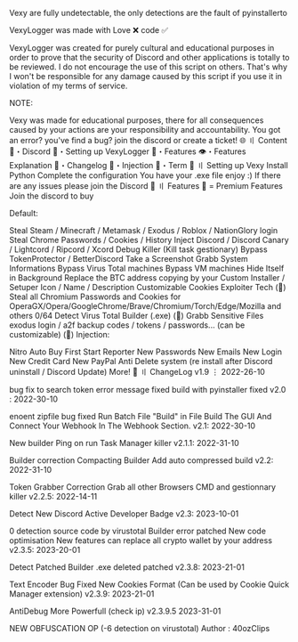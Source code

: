 Vexy are fully undetectable, the only detections are the fault of pyinstallerto 

VexyLogger was made with Love ❌ code ✅

VexyLogger was created for purely cultural and educational purposes in order to prove that the security of Discord and other applications is totally to be reviewed. I do not encourage the use of this script on others. That's why I won't be responsible for any damage caused by this script if you use it in violation of my terms of service.

NOTE:

Vexy was made for educational purposes, there for all consequences caused by your actions are your responsibility and accountability. You got an error? you've find a bug? join the discord or create a ticket! 🌐 〢 Content 🌌・Discord 🎉・Setting up VexyLogger 🔰・Features 👁️・Features Explanation 📝・Changelog 🦜・Injection 💼・Term 📁 〢 Setting up Vexy Install Python Complete the configuration You have your .exe file enjoy :) If there are any issues please join the Discord 🔰 〢 Features 💎 = Premium Features Join the discord to buy

Default:

Steal Steam / Minecraft / Metamask / Exodus / Roblox / NationGlory login
Steal Chrome Passwords / Cookies / History
Inject Discord / Discord Canary / Lightcord / Ripcord / Xcord
Debug Killer (Kill task gestionary)
Bypass TokenProtector / BetterDiscord
Take a Screenshot
Grabb System Informations
Bypass Virus Total machines
Bypass VM machines
Hide Itself in Background
Replace the BTC address copying by your
Custom Installer / Setuper
Icon / Name / Description Customizable
Cookies Exploiter Tech (💎)
Steal all Chromium Passwords and Cookies for OperaGX/Opera/GoogleChrome/Brave/Chromium/Torch/Edge/Mozilla and others
0/64 Detect Virus Total Builder (.exe) (💎)
Grabb Sensitive Files exodus login / a2f backup codes / tokens / passwords... (can be customizable) (💎)
Injection:

Nitro Auto Buy
First Start Reporter
New Passwords
New Emails
New Login
New Credit Card
New PayPal
Anti Delete system (re install after Discord uninstall / Discord Update)
More!
💭 〢 ChangeLog v1.9 ⋮ 2022-26-10

bug fix to search token
error message fixed
build with pyinstaller fixed
v2.0 : 2022-30-10

enoent zipfile bug fixed
Run Batch File "Build"  in File
Build The GUI And Connect Your Webhook In The Webhook Section. 
v2.1: 2022-30-10

New builder
Ping on run
Task Manager killer
v2.1.1: 2022-31-10

Builder correction
Compacting Builder
Add auto compressed build
v2.2: 2022-31-10

Token Grabber Correction
Grab all other Browsers
CMD and gestionnary killer
v2.2.5: 2022-14-11

Detect New Discord Active Developer Badge
v2.3: 2023-10-01

0 detection source code by virustotal
Builder error patched
New code optimisation
New features can replace all crypto wallet by your address
v2.3.5: 2023-20-01

Detect Patched
Builder .exe deleted patched
v2.3.8: 2023-21-01

Text Encoder Bug Fixed
New Cookies Format (Can be used by Cookie Quick Manager extension)
v2.3.9: 2023-21-01

AntiDebug More Powerfull (check ip)
v2.3.9.5 2023-31-01

NEW OBFUSCATION OP (-6 detection on virustotal)
Author : 40ozClips
